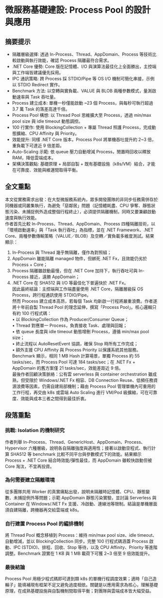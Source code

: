 # 微服務基礎建設: Process Pool 的設計與應用  

## 摘要提示
- 隔離層級選擇: 透過 In-Process、Thread、AppDomain、Process 等技術比較啟動與執行效能，確認 Process 隔離最符合需求。  
- .NET Core 優勢: Core 版在記憶體、I/O 與演算法最佳化上全面勝出，主控端與工作端皆建議優先採用。  
- IPC 通訊策略: 跨 Process 採 STDIO/Pipe 等 OS I/O 機制可簡化串接，示例以 STDIO Redirect 實作。  
- Benchmark 方法: 以空轉與實負載、VALUE 與 BLOB 兩種參數模式，量測啟動速率與 Task 吞吐量。  
- Process 建立成本: 單機一秒僅能啟動 ~23 個 Process，與每秒可執行超過 3.7 萬 Task 的落差高達千倍。  
- Process Pool 構想: 以 Thread Pool 思維擴大至 Process，透過 min/max pool size 與 idle timeout 動態調控。  
- 100 行實作: 使用 BlockingCollection + 專屬 Thread 照護 Process，完成動態擴縮、CPU Affinity 與 Priority。  
- 效能提升: 同樣 .NET Core 版本，Process Pool 將單機吞吐提升約 2~3 倍，重負載下可達近 9 倍差距。  
- Auto-Scaling 示範: 依 queue 壓力自動增減 Process，閒置時回收以釋放 RAM，降低雲端成本。  
- 架構決策觀點: 基礎原理 + 局部自製 + 既有基礎設施（k8s/VM）結合，才能在可靠度、效能與維運間取得平衡。  

## 全文重點
本文從實務需求出發：在大型微服務系統內，眾多開發團隊的非同步任務需併存於同機器或同叢集執行，為避免「惡鄰居」問題（記憶體耗盡、CPU 爭奪、靜態狀態污染、未捕捉例外造成整個行程終止），必須提供隔離機制，同時又要兼顧啟動速度與執行效能。  
作者首先比較 In-Process、Thread、AppDomain、Process 四種隔離技術，以「環境啟動速率」與「Task 執行吞吐」為指標，並在 .NET Framework、.NET Core、兩種參數傳輸策略（VALUE／BLOB）及空轉／實負載多維度測試。結果顯示：  
1. In-Process 與 Thread 幾乎無隔離，僅作為對照組；  
2. AppDomain 雖能隔離 managed 物件，但綁死 .NET Fx，且效能仍劣於 Process + Core；  
3. Process 隔離雖啟動最慢，但在 .NET Core 加持下，執行吞吐可與 In-Process 接近，遠勝 AppDomain；  
4. .NET Core 在 SHA512 與 I/O 等最佳化下普遍快於 .NET Fx。  
因此最終結論：主控端與工作端盡量使用 .NET Core，隔離層級採 OS Process，跨行程通訊使用 STDIO/Pipe。  
然而 Process 建立成本高昂，若每個 Task 均新啟一行程將嚴重浪費。作者遂將十年前自製 Thread Pool 的理念延伸，撰寫「Process Pool」。核心邏輯只有約 100 行程式碼：  
• 以 BlockingCollection 作為 Producer/Consumer Queue；  
• Thread 對應單一 Process，負責接收 Task、處理與回報；  
• 依 queue 長度與 idle timeout 動態增刪 Process，遵循 min/max pool size；  
• 終止流程以 AutoResetEvent 協調，確保 Stop 時所有工作完成；  
• 額外支援 CPU Affinity 與 Process Priority 以保護系統其他服務。  
Benchmark 顯示，相同 1 MB Hash 計算場景，單獨 Process 約 55 tasks/sec，而 Process Pool 可達 184 tasks/sec；在 .NET Fx + AppDomain 的舊方案僅 21 tasks/sec，效能差距近 9 倍。  
最後作者回顧決策脈絡：公有雲 serverless 與 container orchestration 雖成熟，但受限於 Windows/.NET Fx 相容、DB Connection Reuse、低頻任務資源浪費等因素，仍需自建局部機制；藉由 Process Pool 管理單機內可重用的工作行程，再交由 k8s 或雲端 Auto Scaling 進行 VM/Pod 級擴縮，可在可靠度、效能與成本三者之間得到最佳折衷。  

## 段落重點
### 挑戰: Isolation 的機制研究
作者列舉 In-Process、Thread、GenericHost、AppDomain、Process、Hypervisor 六種層級，說明各自隔離強度與適用性；接著以啟動空程式、執行計算 SHA512 等 benchmark 比較不同平台與參數模式下的效能。結果顯示 Process + .NET Core 結合時效能/彈性最佳，而 AppDomain 雖較快啟動但被 Core 淘汰，不宜再投資。

### 為何需要建立隔離環境
從多團隊共用 Worker 的真實痛點出發，說明未隔離時記憶體、CPU、靜態變數、未捕捉例外等問題；示範 AppDomain 靜態污染實驗，並討論 Serverless 與 Container 在 Windows/.NET Fx 支援、冷啟動、連線池等限制。結論是單機層面須自建隔離，跨機器再交給雲端或 k8s。

### 自行建置 Process Pool 的編排機制
將 Thread Pool 概念移植到 Process：維持 min/max pool size、idle timeout、自動增減，並以 BlockingCollection 同步。完整 100 行程式碼涵蓋 Process 啟動、IPC (STDIO)、排程、回收、Stop 等待，以及 CPU Affinity、Priority 等進階調整。Benchmark 證實在 1 KB 與 1 MB 載荷下可獲 2~3 倍至 9 倍效能提升。

### 最後結論
Process Pool 用極少程式碼即可達到類 k8s 的單機行程調度效果；適時「自己造輪子」能填補現有框架不足又避免過度相依。關鍵是以應用需求為核心，理解基礎原理，在成熟基礎設施與自製機制間取得平衡；對團隊與雲端成本皆大幅受益。  

